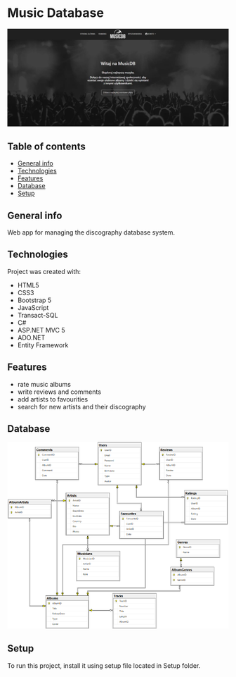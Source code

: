 # Music Database
![Site design](./Images/index.png)


## Table of contents
* [General info](#general-info)
* [Technologies](#technologies)
* [Features](#features)
* [Database](#database)
* [Setup](#setup)


## General info
Web app for managing the discography database system.
	
  
## Technologies
Project was created with:
* HTML5
* CSS3
* Bootstrap 5
* JavaScript
* Transact-SQL
* C#
* ASP.NET MVC 5
* ADO.NET
* Entity Framework


## Features
* rate music albums
* write reviews and comments
* add artists to favourities
* search for new artists and their discography


## Database
![Database schema](./Images/database.png)


## Setup
To run this project, install it using setup file located in Setup folder.
